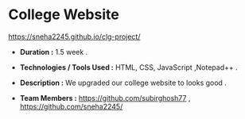 # College Website

 https://sneha2245.github.io/clg-project/
 
- __Duration :__ 1.5 week .

- __Technologies / Tools Used :__ HTML, CSS, JavaScript ,Notepad++ .

- __Description :__ We upgraded our college website to looks good . 

- __Team Members :__ https://github.com/subirghosh77 , https://github.com/sneha2245/ 

